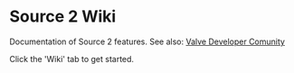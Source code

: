# Source 2 Wiki
Documentation of Source 2 features. See also: [Valve Developer Comunity](https://developer.valvesoftware.com)

Click the 'Wiki' tab to get started.
